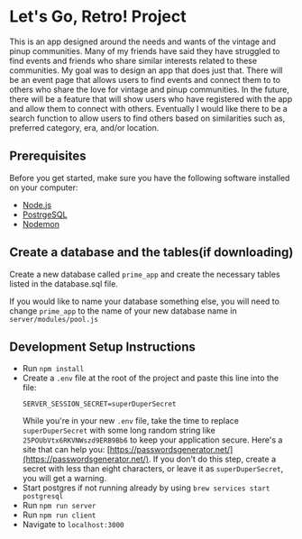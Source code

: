 # Let's Go, Retro! Project
This is an app designed around the needs and wants of the vintage and pinup communities.
Many of my friends have said they have struggled to find events and friends who share similar interests related to these communities. My goal was to design an app that does just that. There will be an event page that allows users to find events and connect them to to others who share the love for vintage and pinup communities.  In the future, there will be a feature that will show users who have registered with the app and allow them to connect with others. Eventually I would like there to be a search function to allow users to find others based on similarities such as, preferred category, era, and/or location.

## Prerequisites

Before you get started, make sure you have the following software installed on your computer:

- [Node.js](https://nodejs.org/en/)
- [PostrgeSQL](https://www.postgresql.org/)
- [Nodemon](https://nodemon.io/)

## Create a database and the tables(if downloading)

Create a new database called `prime_app` and create the necessary tables listed in the database.sql file.

If you would like to name your database something else, you will need to change `prime_app` to the name of your new database name in `server/modules/pool.js`

## Development Setup Instructions

* Run `npm install`
* Create a `.env` file at the root of the project and paste this line into the file:
    ```
    SERVER_SESSION_SECRET=superDuperSecret
    ```
    While you're in your new `.env` file, take the time to replace `superDuperSecret` with some long random string like `25POUbVtx6RKVNWszd9ERB9Bb6` to keep your application secure. Here's a site that can help you: [https://passwordsgenerator.net/](https://passwordsgenerator.net/). If you don't do this step, create a secret with less than eight characters, or leave it as `superDuperSecret`, you will get a warning.
* Start postgres if not running already by using `brew services start postgresql`
* Run `npm run server`
* Run `npm run client`
* Navigate to `localhost:3000`


